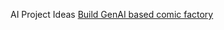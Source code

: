 AI Project Ideas
[Build GenAI based comic factory](https://huggingface.co/spaces/jbilcke-hf/ai-comic-factory)

